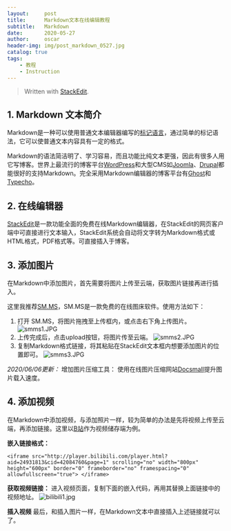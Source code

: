 ```yaml
---
layout:     post
title:      Markdown文本在线编辑教程
subtitle:   Markdown
date:       2020-05-27
author:     oscar
header-img: img/post_markdown_0527.jpg
catalog: true
tags:
    - 教程
    - Instruction
---
```




> Written with [StackEdit](https://stackedit.io/).

## 1. Markdown 文本简介
Markdown是一种可以使用普通文本编辑器编写的[标记语言](https://baike.baidu.com/item/%E6%A0%87%E8%AE%B0%E8%AF%AD%E8%A8%80/5964436)，通过简单的标记语法，它可以使普通文本内容具有一定的格式。

Markdown的语法简洁明了、学习容易，而且功能比纯文本更强，因此有很多人用它写博客。世界上最流行的博客平台[WordPress](https://baike.baidu.com/item/WordPress)和大型CMS如[Joomla](https://baike.baidu.com/item/Joomla)、[Drupal](https://baike.baidu.com/item/Drupal)都能很好的支持Markdown。完全采用Markdown编辑器的博客平台有[Ghost](https://baike.baidu.com/item/Ghost/17013737)和[Typecho](https://baike.baidu.com/item/Typecho)。

## 2. 在线编辑器
[StackEdit](https://stackedit.io/)是一款功能全面的免费在线Markdown编辑器，在StackEdit的网页客户端中可直接进行文本输入，StackEdit系统会自动将文字转为Markdown格式或HTML格式，PDF格式等。可直接插入于博客。


## 3. 添加图片
在Markdown中添加图片，首先需要将图片上传至云端，获取图片链接再进行插入。

这里我推荐[SM.MS](https://sm.ms/)，SM.MS是一款免费的在线图床软件。使用方法如下：



 1. 打开 SM.MS，将图片拖拽至上传框内，或点击右下角上传图片。
 ![smms1.JPG](https://i.loli.net/2020/05/28/USEL5jDZKkRBp2l.jpg)
 2. 上传完成后，点击upload按钮，将图片传至云端。
 ![smms2.JPG](https://i.loli.net/2020/05/28/cBQw15qKyYP2Oex.jpg)
3. 复制Markdown格式链接，将其粘贴在StackEdit文本框内想要添加图片的位置即可。
![smms3.JPG](https://i.loli.net/2020/05/28/9PFwbmdE8ao3QxW.jpg)

*2020/06/06更新：*
增加图片压缩工具：
使用在线图片压缩网站[Docsmall](https://docsmall.com/image-compress)提升图片载入速度。

## 4. 添加视频
在Markdown中添加视频，与添加照片一样，较为简单的办法是先将视频上传至云端，再添加链接。这里以[B站](https://www.bilibili.com/)作为视频储存端为例。


**嵌入链接格式：**

    <iframe src="http://player.bilibili.com/player.html?aid=24931813&cid=42084760&page=1" scrolling="no" width="800px" height="600px" border="0" frameborder="no" framespacing="0" allowfullscreen="true"> </iframe>

**获取视频链接：**
进入视频页面，复制下面的嵌入代码，再用其替换上面链接中的视频地址。
![bilibili1.jpg](https://i.loli.net/2020/05/28/SEMDjL2PfZRVsyi.jpg)

**插入视频**
最后，和插入图片一样，在Markdown文本中直接插入上述链接就可以了。
